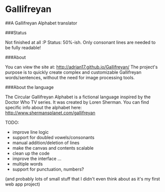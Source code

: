Gallifreyan
===========

##A Gallifreyan Alphabet translator

###Status

Not finished at all :P
Status: 50%-ish. Only consonant lines are needed to be fully readable!

###About

You can view the site at: http://adrian17.github.io/Gallifreyan/
The project's purpose is to quickly create complex and customizable Gallifreyan words/sentences, without the need for image processing tools.

###About the language

The Circular Gallifreyan Alphabet is a fictional language inspired by the Doctor Who TV series. It was created by Loren Sherman.
You can find specific info about the alphabet here: http://www.shermansplanet.com/gallifreyan


TODO:
- improve line logic
- support for doubled vowels/consonants
- manual addition/deletion of lines
- make the canvas and contents scalable
- clean up the code
- improve the interface
...
- multiple words
- support for punctuation, numbers?

(and probably lots of small stuff that I didn't even think about as it's my first web app project)